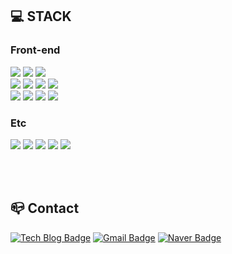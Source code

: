 ## 💻 STACK

### Front-end

  <picture>
    <img src="https://img.shields.io/badge/Javascript-F7DF1E?style=flat-square&logo=JavaScript&logoColor=black" style="display: inline;" />
  </picture>
  <picture>
    <img src="https://img.shields.io/badge/Typescript-3178C6?style=flat-square&logo=TypeScript&logoColor=white" style="display: inline;" />
  </picture>
  <picture>
    <img src="https://img.shields.io/badge/Three.js-000000?style=flat-square&logo=Three.js&logoColor=white" style="display: inline;" />
  </picture>
<br/>
  <picture>
    <img src="https://img.shields.io/badge/HTML5-E34F26?style=flat-square&logo=HTML5&logoColor=white" style="display: inline;" />
  </picture>
  <picture>
    <img src="https://img.shields.io/badge/CSS3-1572B6?style=flat-square&logo=CSS3&logoColor=white" style="display: inline;" />
  </picture>
  <picture>
    <img src="https://img.shields.io/badge/Sass-CC6699?style=flat-square&logo=Sass&logoColor=white" style="display: inline;" />
  </picture>
  <picture>
    <img src="https://img.shields.io/badge/Tailwind-06B6D4?style=flat-square&logo=TailwindCSS&logoColor=white" style="display: inline;" />
  </picture>
<br/>
  <picture>
    <img src="https://img.shields.io/badge/React-61DAFB?style=flat-square&logo=React&logoColor=black" style="display: inline;" />
  </picture>
  <picture>
    <img src="https://img.shields.io/badge/Redux-764ABC?style=flat-square&logo=Redux&logoColor=white" style="display: inline;" />
  </picture>
  <picture>
    <img src="https://img.shields.io/badge/Next.js-000000?style=flat-square&logo=Next.js&logoColor=white" style="display: inline;" />
  </picture>
  <picture>
    <img src="https://img.shields.io/badge/styled_components-DB7093?style=flat-square&logo=styled-components&logoColor=white" style="display: inline;" />
  </picture>



### Etc

<div>
  <picture>
    <img src="https://img.shields.io/badge/Node.js-339933?style=flat-square&logo=Node.js&logoColor=white" style="display: inline;" />
  </picture>
  <picture>
    <img src="https://img.shields.io/badge/Spring_Boot-6DB33F?style=flat-square&logo=Spring-Boot&logoColor=white" style="display: inline;" />
  </picture>
  <picture>
    <img src="https://img.shields.io/badge/Python-3776AB?style=flat-square&logo=Python&logoColor=white" style="display: inline;" />
  </picture>
  <picture>
    <img src="https://img.shields.io/badge/MongoDB-47A248?style=flat-square&logo=MongoDB&logoColor=white" style="display: inline;" />
  </picture>
  <picture>
    <img src="https://img.shields.io/badge/MySQL-4479A1?style=flat-square&logo=MySQL&logoColor=white" style="display: inline;" />
  </picture>
</div>

<br/><br/>

## 📪 Contact

[![Tech Blog Badge](http://img.shields.io/badge/-Tech%20blog-black?style=flat-square&logo=github&link=https://rheeeuro.github.io/TIL/)](https://rheeeuro.github.io/TIL/)
[![Gmail Badge](https://img.shields.io/badge/-Gmail-d14836?style=flat-square&logo=Gmail&logoColor=white&link=mailto:rheeeuro@gmail.com)](mailto:rheeeuro@gmail.com)
[![Naver Badge](https://img.shields.io/badge/-Naver-03C75A?style=flat-square&logo=Naver&logoColor=white&link=mailto:eurohand@naver.com)](mailto:eurohand@naver.com)
